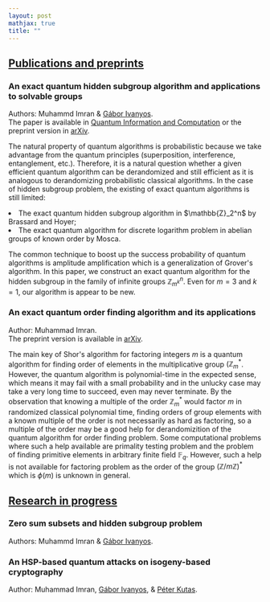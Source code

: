 ```yaml
---
layout: post
mathjax: true
title: ""
---
```

<h2><u>Publications and preprints</u></h2>

<h3> <b>An exact quantum hidden subgroup algorithm and applications to solvable groups</b></h3>
Authors: Muhammd Imran & <a href="http://old.sztaki.hu/~ivanyos/">Gábor Ivanyos</a>. <br>The paper is available in <a href="https://doi.org/10.26421/QIC22.9-10-4">Quantum Information and Computation</a> or the preprint version in <a href="https://arxiv.org/pdf/2202.04047.pdf(https://arxiv.org/pdf/2202.04047.pdf)">arXiv</a>.

The natural property of quantum algorithms is probabilistic because we take advantage from the quantum principles (superposition, interference, entanglement, etc.). Therefore, it is a natural question whether a given efficient quantum algorithm can be derandomized and still efficient as it is analogous to derandomizing probabilistic classical algorithms. In the case of hidden subgroup problem, the existing of exact quantum algorithms is still limited:<br>
<li>The exact quantum hidden subgroup algorithm in $\mathbb{Z}_2^n$ by Brassard and Hoyer;</li> 
<li>The exact quantum algorithm for discrete logarithm problem in abelian groups of known order by Mosca. </li>   

The common technique to boost up the success probability of quantum algorithms is amplitude amplification which is a generalization of Grover's algorithm.
In this paper, we construct an exact quantum algorithm for the hidden subgroup in the family of infinite groups $\mathbb{Z}_{m^k}^n$. Even for $m=3$ and $k=1$, our algorithm is appear to be new.

<h3><b>An exact quantum order finding algorithm and its applications</b></h3>
Author: Muhammad Imran. <br>The preprint version is available in <a href="https://arxiv.org/pdf/2202.04047.pdf(https://arxiv.org/pdf/220.04240.pdf)">arXiv</a>.

The main key of Shor's algorithm for factoring integers $m$ is a quantum algorithm for finding order of elements in the multiplicative group $(\mathbb{Z}_m^*$. However, the quantum algorithm is polynomial-time in the expected sense, which means it may fail with a small probability
and in the unlucky case may take a very long time to succeed, even may never terminate. By the observation that knowing a multiple of the order $\mathbb{Z}_m^*$ would factor $m$ in randomized classical polynomial time, finding orders of group elements with a known multiple of the order is not necessarily as hard as factoring, so a multiple of the order may be a good help for derandomizition of the quantum algorithm for order finding problem. Some computational problems where such a help available are primality testing problem and the problem of finding primitive elements in arbitrary finite field $\mathbb{F}_q$. However, such a help is not available for factoring problem as the order of the group $(\mathbb{Z} / m \mathbb{Z})^*$ which is $\phi(m)$ is unknown in general. 


<h2><u>Research in progress</u></h2>

  <h3> <b>Zero sum subsets and hidden subgroup problem</b></h3>
  Authors: Muhammd Imran & <a href="http://old.sztaki.hu/~ivanyos/">Gábor Ivanyos</a>.</li>

<h3><b>An HSP-based quantum attacks on isogeny-based cryptography</b> </h3>
Author: Muhammad Imran, <a href="http://old.sztaki.hu/~ivanyos/">Gábor Ivanyos</a>, & <a href="https://sites.google.com/view/peterkutas89/main-page?authuser=0">Péter Kutas</a>.</li>
